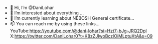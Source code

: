 - 👋 Hi, I’m @DaniLohar
- 👀 I’m interested about everything ...
- 🌱 I’m currently learning about NEBOSH General certificate...
- 📫 You can reach me by using these links...
YouTube:https://youtube.com/@dani-lohar?si=Hzt7-bJg-JRQ2Dpl
X:https://twitter.com/DaniLohar0?t=K8zZJlwoBczlOiMLptuXtA&s=09

<!---
DaniLohar/DaniLohar is a ✨ special ✨ repository because its `README.md` (this file) appears on your GitHub profile.
You can click the Preview link to take a look at your changes.
--->
